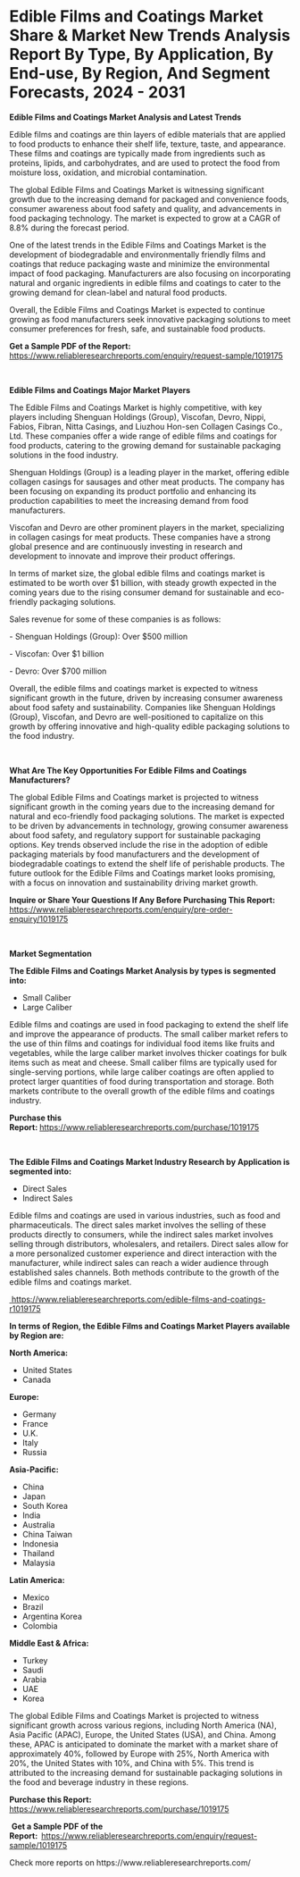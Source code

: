 <p><h1>Edible Films and Coatings Market Share & Market New Trends Analysis Report By Type, By Application, By End-use, By Region, And Segment Forecasts, 2024 - 2031</h1></p><p><strong>Edible Films and Coatings Market Analysis and Latest Trends</strong></p>
<p><p>Edible films and coatings are thin layers of edible materials that are applied to food products to enhance their shelf life, texture, taste, and appearance. These films and coatings are typically made from ingredients such as proteins, lipids, and carbohydrates, and are used to protect the food from moisture loss, oxidation, and microbial contamination.</p><p>The global Edible Films and Coatings Market is witnessing significant growth due to the increasing demand for packaged and convenience foods, consumer awareness about food safety and quality, and advancements in food packaging technology. The market is expected to grow at a CAGR of 8.8% during the forecast period.</p><p>One of the latest trends in the Edible Films and Coatings Market is the development of biodegradable and environmentally friendly films and coatings that reduce packaging waste and minimize the environmental impact of food packaging. Manufacturers are also focusing on incorporating natural and organic ingredients in edible films and coatings to cater to the growing demand for clean-label and natural food products.</p><p>Overall, the Edible Films and Coatings Market is expected to continue growing as food manufacturers seek innovative packaging solutions to meet consumer preferences for fresh, safe, and sustainable food products.</p></p>
<p><strong>Get a Sample PDF of the Report:&nbsp;</strong> <a href="https://www.reliableresearchreports.com/enquiry/request-sample/1019175">https://www.reliableresearchreports.com/enquiry/request-sample/1019175</a></p>
<p>&nbsp;</p>
<p><strong>Edible Films and Coatings Major Market Players</strong></p>
<p><p>The Edible Films and Coatings Market is highly competitive, with key players including Shenguan Holdings (Group), Viscofan, Devro, Nippi, Fabios, Fibran, Nitta Casings, and Liuzhou Hon-sen Collagen Casings Co., Ltd. These companies offer a wide range of edible films and coatings for food products, catering to the growing demand for sustainable packaging solutions in the food industry.</p><p>Shenguan Holdings (Group) is a leading player in the market, offering edible collagen casings for sausages and other meat products. The company has been focusing on expanding its product portfolio and enhancing its production capabilities to meet the increasing demand from food manufacturers.</p><p>Viscofan and Devro are other prominent players in the market, specializing in collagen casings for meat products. These companies have a strong global presence and are continuously investing in research and development to innovate and improve their product offerings.</p><p>In terms of market size, the global edible films and coatings market is estimated to be worth over $1 billion, with steady growth expected in the coming years due to the rising consumer demand for sustainable and eco-friendly packaging solutions.</p><p>Sales revenue for some of these companies is as follows:</p><p>- Shenguan Holdings (Group): Over $500 million</p><p>- Viscofan: Over $1 billion</p><p>- Devro: Over $700 million</p><p>Overall, the edible films and coatings market is expected to witness significant growth in the future, driven by increasing consumer awareness about food safety and sustainability. Companies like Shenguan Holdings (Group), Viscofan, and Devro are well-positioned to capitalize on this growth by offering innovative and high-quality edible packaging solutions to the food industry.</p></p>
<p>&nbsp;</p>
<p><strong>What Are The Key Opportunities For Edible Films and Coatings Manufacturers?</strong></p>
<p><p>The global Edible Films and Coatings market is projected to witness significant growth in the coming years due to the increasing demand for natural and eco-friendly food packaging solutions. The market is expected to be driven by advancements in technology, growing consumer awareness about food safety, and regulatory support for sustainable packaging options. Key trends observed include the rise in the adoption of edible packaging materials by food manufacturers and the development of biodegradable coatings to extend the shelf life of perishable products. The future outlook for the Edible Films and Coatings market looks promising, with a focus on innovation and sustainability driving market growth.</p></p>
<p><strong>Inquire or Share Your Questions If Any Before Purchasing This Report:</strong> <a href="https://www.reliableresearchreports.com/enquiry/pre-order-enquiry/1019175">https://www.reliableresearchreports.com/enquiry/pre-order-enquiry/1019175</a></p>
<p>&nbsp;</p>
<p><strong>Market Segmentation</strong></p>
<p><strong>The Edible Films and Coatings Market Analysis by types is segmented into:</strong></p>
<p><ul><li>Small Caliber</li><li>Large Caliber</li></ul></p>
<p><p>Edible films and coatings are used in food packaging to extend the shelf life and improve the appearance of products. The small caliber market refers to the use of thin films and coatings for individual food items like fruits and vegetables, while the large caliber market involves thicker coatings for bulk items such as meat and cheese. Small caliber films are typically used for single-serving portions, while large caliber coatings are often applied to protect larger quantities of food during transportation and storage. Both markets contribute to the overall growth of the edible films and coatings industry.</p></p>
<p><strong>Purchase this Report:&nbsp;</strong><a href="https://www.reliableresearchreports.com/purchase/1019175">https://www.reliableresearchreports.com/purchase/1019175</a></p>
<p>&nbsp;</p>
<p><strong>The Edible Films and Coatings Market Industry Research by Application is segmented into:</strong></p>
<p><ul><li>Direct Sales</li><li>Indirect Sales</li></ul></p>
<p><p>Edible films and coatings are used in various industries, such as food and pharmaceuticals. The direct sales market involves the selling of these products directly to consumers, while the indirect sales market involves selling through distributors, wholesalers, and retailers. Direct sales allow for a more personalized customer experience and direct interaction with the manufacturer, while indirect sales can reach a wider audience through established sales channels. Both methods contribute to the growth of the edible films and coatings market.</p></p>
<p><a href="https://www.reliableresearchreports.com/edible-films-and-coatings-r1019175">&nbsp;https://www.reliableresearchreports.com/edible-films-and-coatings-r1019175</a></p>
<p><strong>In terms of Region, the Edible Films and Coatings Market Players available by Region are:</strong></p>
<p>
    <p> <strong> North America: </strong>
        <ul>
            <li>United States</li>
            <li>Canada</li>
        </ul>
        </p> 
    <p> <strong> Europe: </strong>
        <ul>
            <li>Germany</li>
            <li>France</li>
            <li>U.K.</li>
            <li>Italy</li>
            <li>Russia</li>
        </ul>
        </p> 
    <p> <strong> Asia-Pacific: </strong>
        <ul>
            <li>China</li>
            <li>Japan</li>
            <li>South Korea</li>
            <li>India</li>
            <li>Australia</li>
            <li>China Taiwan</li>
            <li>Indonesia</li>
            <li>Thailand</li>
            <li>Malaysia</li>
        </ul>
        </p> 
    <p> <strong> Latin America: </strong>
        <ul>
            <li>Mexico</li>
            <li>Brazil</li>
            <li>Argentina Korea</li>
            <li>Colombia</li>
        </ul>
        </p> 
    <p> <strong> Middle East & Africa: </strong>
        <ul>
            <li>Turkey</li>
            <li>Saudi</li>
            <li>Arabia</li>
            <li>UAE</li>
            <li>Korea</li>
        </ul>
    </p>
    </p>
<p><p>The global Edible Films and Coatings Market is projected to witness significant growth across various regions, including North America (NA), Asia Pacific (APAC), Europe, the United States (USA), and China. Among these, APAC is anticipated to dominate the market with a market share of approximately 40%, followed by Europe with 25%, North America with 20%, the United States with 10%, and China with 5%. This trend is attributed to the increasing demand for sustainable packaging solutions in the food and beverage industry in these regions.</p></p>
<p><strong>Purchase this Report: </strong><a href="https://www.reliableresearchreports.com/purchase/1019175">https://www.reliableresearchreports.com/purchase/1019175</a></p>
<p>&nbsp;<strong>Get a Sample PDF of the Report:&nbsp;&nbsp;</strong><a href="https://www.reliableresearchreports.com/enquiry/request-sample/1019175">https://www.reliableresearchreports.com/enquiry/request-sample/1019175</a></p>
<p><strong></strong></p>
<p>Check more reports on https://www.reliableresearchreports.com/</p>